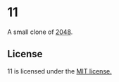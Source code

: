 # 11
A small clone of [2048](http://gabrielecirulli.github.io/2048/).

## License
11 is licensed under the [MIT license.](https://github.com/axoplasm/11/blob/master/LICENSE.txt)
